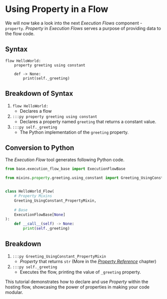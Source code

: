 # Using Property in a Flow
We will now take a look into the next _Execution Flows_ component - `property`. _Property_ in _Execution Flows_ serves a purpose of providing data to the flow code. 
## Syntax

```fy linenums="1"
flow HelloWorld:
    property greeting using constant

    def -> None:
        print(self._greeting)

```

## Breakdown of Syntax
1. `flow HelloWorld:`
    - Declares a flow
2. `:::py property greeting using constant`
    - Declares a property named `greeting` that returns a constant value.
3. `:::py self._greeting` 
    - The Python implementation of the `greeting` property.

## Conversion to Python
The _Execution Flow_ tool generates following Python code.
```py linenums="1"
from base.execution_flow_base import ExecutionFlowBase

from mixins.property.greeting.using_constant import Greeting_UsingConstant_PropertyMixin


class HelloWorld_Flow(
    # Property Mixins
    Greeting_UsingConstant_PropertyMixin,
   
    # Base
    ExecutionFlowBase[None]
):
    def __call__(self) -> None:
        print(self._greeting)

```
## Breakdown
1. `:::py Greeting_UsingConstant_PropertyMixin`
    - _Property_ that returns `str` (More in the [_Property Reference_](/reference/Property/property) chapter)
2. `:::py self._greeting`
    - Executes the flow, printing the value of `_greeting` property.

This tutorial demonstrates how to declare and use _Property_ within the hosting flow, showcasing the power of properties in making your code modular.
